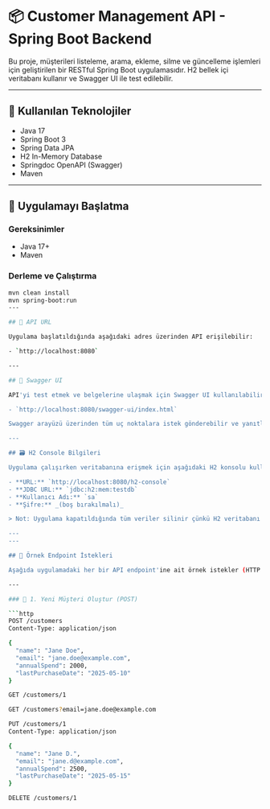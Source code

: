 # 📦 Customer Management API - Spring Boot Backend

Bu proje, müşterileri listeleme, arama, ekleme, silme ve güncelleme işlemleri için geliştirilen bir RESTful Spring Boot uygulamasıdır. H2 bellek içi veritabanı kullanır ve Swagger UI ile test edilebilir.

---

## 🧰 Kullanılan Teknolojiler

- Java 17
- Spring Boot 3
- Spring Data JPA
- H2 In-Memory Database
- Springdoc OpenAPI (Swagger)
- Maven

---

## 🚀 Uygulamayı Başlatma

### Gereksinimler

- Java 17+
- Maven

### Derleme ve Çalıştırma

```bash
mvn clean install
mvn spring-boot:run
---

## 🔗 API URL

Uygulama başlatıldığında aşağıdaki adres üzerinden API erişilebilir:

- `http://localhost:8080`

---

## 📄 Swagger UI

API'yi test etmek ve belgelerine ulaşmak için Swagger UI kullanılabilir:

- `http://localhost:8080/swagger-ui/index.html`

Swagger arayüzü üzerinden tüm uç noktalara istek gönderebilir ve yanıtları görebilirsiniz.

---

## 🗃️ H2 Console Bilgileri

Uygulama çalışırken veritabanına erişmek için aşağıdaki H2 konsolu kullanılabilir:

- **URL:** `http://localhost:8080/h2-console`
- **JDBC URL:** `jdbc:h2:mem:testdb`
- **Kullanıcı Adı:** `sa`
- **Şifre:** _(boş bırakılmalı)_

> Not: Uygulama kapatıldığında tüm veriler silinir çünkü H2 veritabanı bellek tabanlıdır.

---
---

## 📡 Örnek Endpoint İstekleri

Aşağıda uygulamadaki her bir API endpoint'ine ait örnek istekler (HTTP methodu, endpoint yolu, varsa JSON gövdesi) listelenmiştir.

---

### 🔹 1. Yeni Müşteri Oluştur (POST)

```http
POST /customers
Content-Type: application/json

{
  "name": "Jane Doe",
  "email": "jane.doe@example.com",
  "annualSpend": 2000,
  "lastPurchaseDate": "2025-05-10"
}

GET /customers/1

GET /customers?email=jane.doe@example.com

PUT /customers/1
Content-Type: application/json

{
  "name": "Jane D.",
  "email": "jane.d@example.com",
  "annualSpend": 2500,
  "lastPurchaseDate": "2025-05-15"
}

DELETE /customers/1



